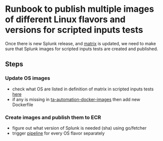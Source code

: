 # Runbook to publish multiple images of different Linux flavors and versions for scripted inputs tests

Once there is new Splunk release, and [matrix](https://github.com/splunk/addonfactory-test-matrix-action) is updated, we need to make sure that Splunk images for scripted inputs tests are created and published.
## Steps

### Update OS images
- check what OS are listed in definition of matrix in scripted inputs tests [here](https://github.com/splunk/addonfactory-workflow-addon-release/blob/v4.16/.github/workflows/reusable-build-test-release.yml#L1966)
- if any is missing in [ta-automation-docker-images](https://cd.splunkdev.com/taautomation/ta-automation-docker-images/-/tree/main/dockerfiles) then add new Dockerfile

### Create images and publish them to ECR
- figure out what version of Splunk is needed (sha) using go/fetcher
- trigger [pipeline](https://cd.splunkdev.com/taautomation/ta-automation-docker-images/-/pipelines/new) for every OS flavor separately
